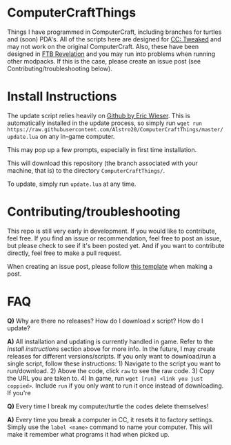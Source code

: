 # ComputerCraftThings

Things I have programmed in ComputerCraft, including branches for turtles and (soon) PDA's. All of the scripts here are designed for [CC: Tweaked](https://www.curseforge.com/minecraft/mc-mods/cc-tweaked) and may not work on the original ComputerCraft. Also, these have been designed in [FTB Revelation](https://www.curseforge.com/minecraft/modpacks/ftb-revelation) and you may run into problems when running other modpacks. If this is the case, please create an issue post (see Contributing/troubleshooting below).

# Install Instructions

The update script relies heavily on [Github by Eric Wieser](https://github.com/eric-wieser/computercraft-github). This is automatically installed in the update process, so simply run ```wget run https://raw.githubusercontent.com/Alstro20/ComputerCraftThings/master/update.lua``` on any in-game computer.

This may pop up a few prompts, especially in first time installation.

This will download this repository (the branch associated with your machine, that is) to the directory `ComputerCraftThings/`.

To update, simply run `update.lua` at any time.

# Contributing/troubleshooting

This repo is still very early in development. If you would like to contribute, feel free. If you find an issue or recommendation, feel free to post an issue, but please check to see if it's been posted yet. And if you want to contribute directly, feel free to make a pull request.

When creating an issue post, please follow [this template](https://github.com/Alstro20/ComputerCraftThings/wiki/Issues-Template) when making a post.

# FAQ

**Q)** Why are there no releases? How do I download *x* script? How do I update?

**A)** All installation and updating is currently handled in game. Refer to the *install instructions* section above for more info. In the future, I may create releases for different versions/scripts. If you only want to download/run a single script, follow these instructions: 1) Navigate to the script you want to run/download. 2) Above the code, click `raw` to see the raw code. 3) Copy the URL you are taken to. 4) In game, run `wget [run] <link you just coppied>`. Include `run` if you only want to run it once instead of downloading. If you're

**Q)** Every time I break my computer/turtle the codes delete themselves!

**A)** Every time you break a computer in CC, it resets it to factory settings. Simply use the `label <name>` command to name your computer. This will make it remember what programs it had when picked up.

